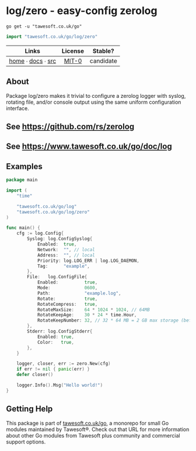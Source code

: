# log/zero - easy-config zerolog

```shell script
go get -u "tawesoft.co.uk/go"
```

```go
import "tawesoft.co.uk/go/log/zero"
```

|  Links  | License | Stable? |
|:-------:|:-------:|:-------:|
| [home][home_log/zero] ∙ [docs][docs_log/zero] ∙ [src][src_log/zero] | [MIT-0][copy_log/zero] | candidate |

[home_log/zero]: https://tawesoft.co.uk/go/log/zero
[src_log/zero]:  https://github.com/tawesoft/go/tree/master/log/zero
[docs_log/zero]: https://www.tawesoft.co.uk/go/doc/log/zero
[copy_log/zero]: https://github.com/tawesoft/go/tree/master/log/zero/LICENSE.txt

## About

Package log/zero makes it trivial to configure a zerolog logger with syslog,
rotating file, and/or console output using the same uniform configuration
interface.


## See https://github.com/rs/zerolog



## See https://www.tawesoft.co.uk/go/doc/log



## Examples



```go
package main

import (
    "time"

    "tawesoft.co.uk/go/log"
    "tawesoft.co.uk/go/log/zero"
)

func main() {
    cfg := log.Config{
        Syslog: log.ConfigSyslog{
            Enabled:  true,
            Network:  "", // local
            Address:  "", // local
            Priority: log.LOG_ERR | log.LOG_DAEMON,
            Tag:      "example",
        },
        File:   log.ConfigFile{
            Enabled:          true,
            Mode:             0600,
            Path:             "example.log",
            Rotate:           true,
            RotateCompress:   true,
            RotateMaxSize:    64 * 1024 * 1024, // 64MB
            RotateKeepAge:    30 * 24 * time.Hour,
            RotateKeepNumber: 32, // 32 * 64 MB = 2 GB max storage (before compression)
        },
        Stderr: log.ConfigStderr{
            Enabled: true,
            Color:   true,
        },
    }

    logger, closer, err := zero.New(cfg)
    if err != nil { panic(err) }
    defer closer()

    logger.Info().Msg("Hello world!")
}
```

## Getting Help

This package is part of [tawesoft.co.uk/go](https://www.tawesoft.co.uk/go),
a monorepo for small Go modules maintained by Tawesoft®.
Check out that URL for more information about other Go modules from
Tawesoft plus community and commercial support options.